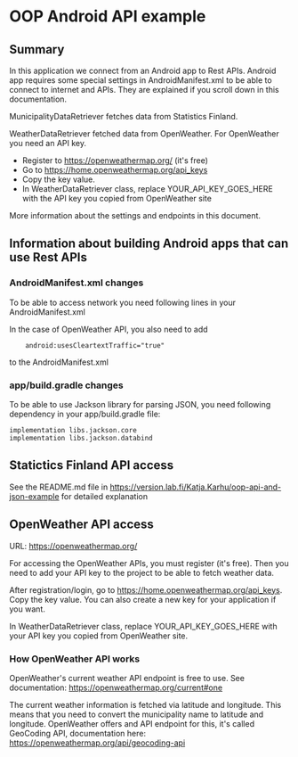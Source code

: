 # OOP Android API example

## Summary

In this application we connect from an Android app to Rest APIs. Android app requires some special
settings in AndroidManifest.xml to be able to connect to internet and APIs. They are explained if 
you scroll down in this documentation.

MunicipalityDataRetriever fetches data from Statistics Finland.

WeatherDataRetriever fetched data from OpenWeather. For OpenWeather you need an API key.
- Register to https://openweathermap.org/ (it's free)
- Go to https://home.openweathermap.org/api_keys
- Copy the key value.
- In WeatherDataRetriever class, replace YOUR_API_KEY_GOES_HERE with the API key
you copied from OpenWeather site

More information about the settings and endpoints in this document.

## Information about building Android apps that can use Rest APIs

### AndroidManifest.xml changes

To be able to access network you need following lines in your AndroidManifest.xml

> <uses-permission android:name="android.permission.INTERNET" />
> <uses-permission android:name="android.permission.ACCESS_NETWORK_STATE" />

 
In the case of OpenWeather API, you also need to add

        android:usesCleartextTraffic="true"

to the AndroidManifest.xml


### app/build.gradle changes

To be able to use Jackson library for parsing JSON, you need following dependency in your 
app/build.gradle file:

    implementation libs.jackson.core
    implementation libs.jackson.databind


## Statictics Finland API access

See the README.md file in https://version.lab.fi/Katja.Karhu/oop-api-and-json-example for detailed explanation

## OpenWeather API access
URL: https://openweathermap.org/

For accessing the OpenWeather APIs, you must register (it's free). Then you need to add your API
key to the project to be able to fetch weather data.

After registration/login, go to https://home.openweathermap.org/api_keys. Copy the key value.
You can also create a new key for your application if you want.

In WeatherDataRetriever class, replace YOUR_API_KEY_GOES_HERE with your API key
you copied from OpenWeather site.

### How OpenWeather API works

OpenWeather's current weather API endpoint is free to use. See documentation: https://openweathermap.org/current#one

The current weather information is fetched via latitude and longitude. This means that 
you need to convert the municipality name to latitude and longitude. OpenWeather offers
and API endpoint for this, it's called GeoCoding API, documentation here: 
https://openweathermap.org/api/geocoding-api

